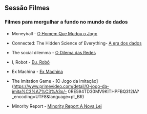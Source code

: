 ##  Sessão Filmes

### Filmes para mergulhar a fundo no mundo de dados

####  

- Moneyball - [O Homem Que Mudou o Jogo](https://www.netflix.com/br/title/70201437)

- Connected: The Hidden Science of Everything- [A era dos dados](https://www.netflix.com/br/title/81031737)

- The social dilemma - [O Dilema das Redes](https://www.netflix.com/br-en/title/81254224)

- I, Robot - [Eu, Robô](https://www.telecineplay.com.br/filme/Eu_Robo_6419)

- Ex Machina - [Ex Machina](https://globoplay.globo.com/ex_machina-instinto-artificial/t/bZCTD1wRP5/?gclid=Cj0KCQiAjKqABhDLARIsABbJrGmS6BwcoZhZSzVc_1QOzCdEbU-SQxXNwQOFmVz6ytFDZIw7ji8Wz4IaAv11EALw_wcB)

- The Imitation Game - [O Jogo da Imitação](https://www.primevideo.com/detail/O-jogo-da-imita%C3%A7%C3%A3o/- 0RE594TD30MV9KITHPFBQ312IA?_encoding=UTF8&language=pt_BR)

- Minority Report - [Minority Report A Nova Lei](https://www.netflix.com/br/title/60023071)
